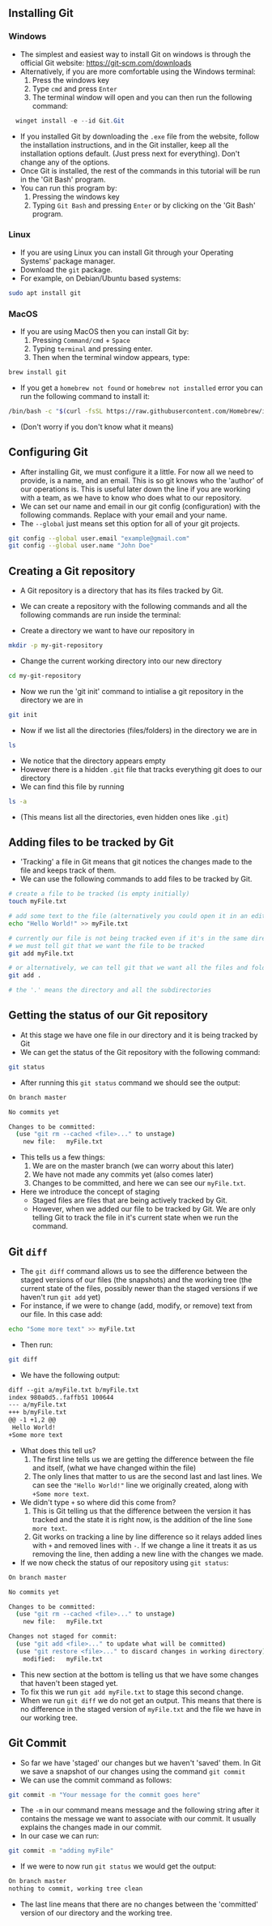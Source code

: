 ## Installing Git
### Windows
- The simplest and easiest way to install Git on windows is through the official Git website: https://git-scm.com/downloads
- Alternatively, if you are more comfortable using the Windows terminal:
	1. Press the windows key
	2. Type `cmd` and press `Enter`
	3. The terminal window will open and you can then run the following command:
```PowerShell
  winget install -e --id Git.Git
  ```
- If you installed Git by downloading the `.exe` file from the website, follow the installation instructions, and in the Git installer, keep all the installation options default. (Just press next for everything). Don't change any of the options.
- Once Git is installed, the rest of the commands in this tutorial will be run in the 'Git Bash' program.
- You can run this program by:
	1. Pressing the windows key
	2. Typing `Git Bash` and pressing `Enter` or by clicking on the 'Git Bash' program.
### Linux
- If you are using Linux you can install Git through your Operating Systems' package manager.
- Download the `git` package.
- For example, on Debian/Ubuntu based systems:
```zsh
sudo apt install git
```
### MacOS
- If you are using MacOS then you can install Git by:
	1. Pressing `Command/cmd` + `Space`
	2. Typing `terminal` and pressing enter.
	3. Then when the terminal window appears, type:
```zsh
brew install git
```
- If you get a `homebrew not found` or `homebrew not installed` error you can run the following command to install it:
```zsh
/bin/bash -c "$(curl -fsSL https://raw.githubusercontent.com/Homebrew/install/HEAD/install.sh)"
```
- (Don't worry if you don't know what it means)

## Configuring Git
- After installing Git, we must configure it a little. For now all we need to provide, is a name, and an email. This is so git knows who the 'author' of our operations is. This is useful later down the line if you are working with a team, as we have to know who does what to our repository.
- We can set our name and email in our git config (configuration) with the following commands. Replace with your email and your name.
- The `--global` just means set this option for all of your git projects.
```zsh
git config --global user.email "example@gmail.com"
git config --global user.name "John Doe"
```
## Creating a Git repository
- A Git repository is a directory that has its files tracked by Git.
- We can create a repository with the following commands and all the following commands are run inside the terminal:

- Create a directory we want to have our repository in
```zsh
mkdir -p my-git-repository
```
- Change the current working directory into our new directory
```zsh
cd my-git-repository
```
- Now we run the 'git init' command to intialise a git repository in the directory we are in
```zsh
git init
```
- Now if we list all the directories (files/folders) in the directory we are in
```zsh
ls
```
- We notice that the directory appears empty
- However there is a hidden `.git` file that tracks everything git does to our directory
- We can find this file by running
```zsh
ls -a
```
- (This means list all the directories, even hidden ones like `.git`)

## Adding files to be tracked by Git
- 'Tracking' a file in Git means that git notices the changes made to the file and keeps track of them.
- We can use the following commands to add files to be tracked by Git.
```zsh
# create a file to be tracked (is empty initially)
touch myFile.txt

# add some text to the file (alternatively you could open it in an editor such as Visual Studio Code or even Notepad)
echo "Hello World!" >> myFile.txt

# currently our file is not being tracked even if it's in the same directory as our git repository
# we must tell git that we want the file to be tracked
git add myFile.txt

# or alternatively, we can tell git that we want all the files and folders in our directory to be tracked at once!
git add .

# the '.' means the directory and all the subdirectories
```

## Getting the status of our Git repository
- At this stage we have one file in our directory and it is being tracked by Git
- We can get the status of the Git repository with the following command:
```zsh
git status
```
- After running this `git status` command we should see the output:
```zsh
On branch master

No commits yet

Changes to be committed:
  (use "git rm --cached <file>..." to unstage)
	new file:   myFile.txt
```
- This tells us a few things:
	1. We are on the master branch (we can worry about this later)
	2. We have not made any commits yet (also comes later)
	3. Changes to be committed, and here we can see our `myFile.txt`.
- Here we introduce the concept of staging
	- Staged files are files that are being actively tracked by Git.
	- However, when we added our file to be tracked by Git. We are only telling Git to track the file in it's current state when we run the command.

## Git `diff`
- The `git diff` command allows us to see the difference between the staged versions of our files (the snapshots) and the working tree (the current state of the files, possibly newer than the staged versions if we haven't run `git add` yet)
- For instance, if we were to change (add, modify, or remove) text from our file. In this case add:
```zsh
echo "Some more text" >> myFile.txt
```
- Then run:
```zsh
git diff
```
- We have the following output:
```txt
diff --git a/myFile.txt b/myFile.txt
index 980a0d5..faffb51 100644
--- a/myFile.txt
+++ b/myFile.txt
@@ -1 +1,2 @@
 Hello World!
+Some more text
```
- What does this tell us?
	1. The first line tells us we are getting the difference between the file and itself, (what we have changed within the file)
	2. The only lines that matter to us are the second last and last lines. We can see the `"Hello World!"` line we originally created, along with `+Some more text`.
- We didn't type `+` so where did this come from?
	1. This is Git telling us that the difference between the version it has tracked and the state it is right now, is the addition of the line `Some more text`.
	2. Git works on tracking a line by line difference so it relays added lines with `+` and removed lines with `-`. If we change a line it treats it as us removing the line, then adding a new line with the changes we made.
- If we now check the status of our repository using `git status`:
```zsh
On branch master

No commits yet

Changes to be committed:
  (use "git rm --cached <file>..." to unstage)
	new file:   myFile.txt

Changes not staged for commit:
  (use "git add <file>..." to update what will be committed)
  (use "git restore <file>..." to discard changes in working directory)
	modified:   myFile.txt
```
- This new section at the bottom is telling us that we have some changes that haven't been staged yet.
- To fix this we run `git add myFile.txt` to stage this second change.
- When we run `git diff` we do not get an output. This means that there is no difference in the staged version of `myFile.txt` and the file we have in our working tree.

## Git Commit
- So far we have 'staged' our changes but we haven't 'saved' them. In Git we save a snapshot of our changes using the command `git commit`
- We can use the commit command as follows:
```zsh
git commit -m "Your message for the commit goes here"
```
- The `-m` in our command means message and the following string after it contains the message we want to associate with our commit. It usually explains the changes made in our commit.
- In our case we can run:
```zsh
git commit -m "adding myFile"
```
- If we were to now run `git status` we would get the output:
```txt
On branch master
nothing to commit, working tree clean
```
- The last line means that there are no changes between the 'committed' version of our directory and the working tree.
